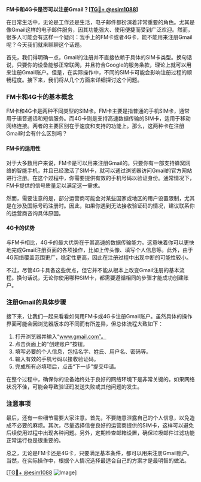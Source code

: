 **FM卡和4G卡是否可以注册Gmail？[[TG💪+ @esim1088](https://t.me/s/esim1088)]**

在日常生活中，无论是工作还是生活，电子邮件都扮演着非常重要的角色。尤其是像Gmail这样的电子邮件服务，因其功能强大、使用便捷而受到广泛欢迎。然而，很多人可能会有这样一个疑问：我手上的FM卡或者4G卡，能不能用来注册Gmail呢？今天我们就来聊聊这个话题。

首先，我们得明确一点，Gmail的注册并不直接依赖于具体的SIM卡类型。换句话说，只要你的设备能够正常联网，并且符合Google的服务条款，理论上就可以用来注册Gmail账户。但是，在实际操作中，不同的SIM卡可能会影响注册过程的顺畅程度。接下来，我们将从几个方面来详细探讨这个问题。

### FM卡和4G卡的基本概念

FM卡和4G卡是两种不同类型的SIM卡。FM卡主要是指普通的手机SIM卡，通常用于语音通话和短信服务。而4G卡则是支持高速数据传输的SIM卡，适用于移动网络连接。两者的主要区别在于速度和支持的功能上。那么，这两种卡在注册Gmail时会有什么区别吗？

#### FM卡的适用性

对于大多数用户来说，FM卡是可以用来注册Gmail的。只要你有一部支持蜂窝网络的智能手机，并且已经激活了SIM卡，就可以通过浏览器访问Gmail的官方网站进行注册。在这个过程中，你需要提供有效的手机号码以验证身份。通常情况下，FM卡提供的信号质量足以满足这一需求。

然而，需要注意的是，部分运营商可能会对某些国家或地区的用户设置限制，尤其是在涉及国际号码注册时。因此，如果你遇到无法接收验证码的情况，建议联系你的运营商咨询具体原因。

#### 4G卡的优势

与FM卡相比，4G卡的最大优势在于其高速的数据传输能力。这意味着你可以更快地完成Gmail注册页面的各项操作，比如上传头像、填写个人信息等。此外，由于4G网络覆盖范围更广，稳定性更高，因此在注册过程中出现中断的可能性较小。

不过，尽管4G卡具备这些优点，但它并不能从根本上改变Gmail注册的基本流程。换句话说，无论你使用哪种SIM卡，都需要遵循相同的步骤才能成功创建账户。

### 注册Gmail的具体步骤

接下来，让我们一起来看看如何用FM卡或4G卡注册Gmail账户。虽然具体的操作界面可能会因浏览器版本的不同而有所差异，但总体流程大致如下：

1. 打开浏览器并输入“www.gmail.com”。
2. 点击页面上的“创建账户”按钮。
3. 填写必要的个人信息，包括名字、姓氏、用户名、密码等。
4. 输入有效的手机号码以接收验证码。
5. 完成所有必填项后，点击“下一步”提交申请。

在整个过程中，确保你的设备始终处于良好的网络环境下是非常关键的。如果网络状况不佳，可能会导致验证码发送失败或其他问题的发生。

### 注意事项

最后，还有一些细节需要大家注意。首先，不要随意泄露自己的个人信息，以免造成不必要的麻烦。其次，尽量选择信誉良好的运营商提供的SIM卡，这样可以避免后续使用过程中出现各种问题。另外，定期检查邮箱设置，确保垃圾邮件过滤功能正常运行也是很重要的。

总之，无论是FM卡还是4G卡，只要满足基本条件，都可以用来注册Gmail账户。当然，在实际操作中，根据个人情况选择最适合自己的方案才是最明智的做法。

[[TG💪+ @esim1088](https://t.me/s/esim1088) ![Image](https://i.postimg.cc/4NQfJmqS/Snipaste-2025-05-13-00-14-12.png)]